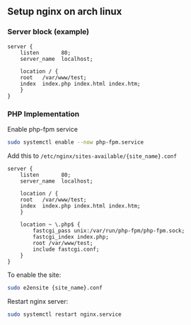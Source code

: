 ## Setup nginx on arch linux


### Server block (example)
```
server {
	listen       80;
	server_name  localhost;

	location / {
	root   /var/www/test;
	index  index.php index.html index.htm;
	}
}
```

### PHP Implementation

Enable php-fpm service
```bash
sudo systemctl enable --now php-fpm.service
```

Add this to `/etc/nginx/sites-available/{site_name}.conf`
```
server {
	listen       80;
	server_name  localhost;

	location / {
	root   /var/www/test;
	index  index.php index.html index.htm;
	}

	location ~ \.php$ {
		fastcgi_pass unix:/var/run/php-fpm/php-fpm.sock;
		fastcgi_index index.php;
		root /var/www/test;
		include fastcgi.conf;
	}
}
```

To enable the site:
```bash
sudo e2ensite {site_name}.conf
```

Restart nginx server:
```bash
sudo systemctl restart nginx.service
```